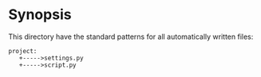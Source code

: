 # Synopsis

This directory have the standard patterns for all automatically written files:

```
project:
   +----->settings.py
   +----->script.py
```
